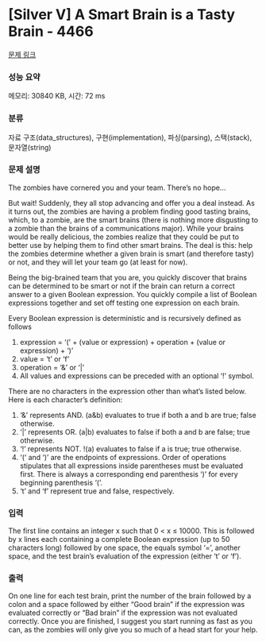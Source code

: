 # [Silver V] A Smart Brain is a Tasty Brain - 4466 

[문제 링크](https://www.acmicpc.net/problem/4466) 

### 성능 요약

메모리: 30840 KB, 시간: 72 ms

### 분류

자료 구조(data_structures), 구현(implementation), 파싱(parsing), 스택(stack), 문자열(string)

### 문제 설명

<p>The zombies have cornered you and your team. There’s no hope...</p>

<p>But wait! Suddenly, they all stop advancing and offer you a deal instead. As it turns out, the zombies are having a problem finding good tasting brains, which, to a zombie, are the smart brains (there is nothing more disgusting to a zombie than the brains of a communications major). While your brains would be really delicious, the zombies realize that they could be put to better use by helping them to find other smart brains. The deal is this: help the zombies determine whether a given brain is smart (and therefore tasty) or not, and they will let your team go (at least for now).</p>

<p>Being the big-brained team that you are, you quickly discover that brains can be determined to be smart or not if the brain can return a correct answer to a given Boolean expression. You quickly compile a list of Boolean expressions together and set off testing one expression on each brain.</p>

<p>Every Boolean expression is deterministic and is recursively defined as follows</p>

<ol>
	<li>expression = ‘(’ + (value or expression) + operation + (value or expression) + ‘)’ </li>
	<li>value = ‘t’ or ‘f’</li>
	<li>operation = ‘&’ or ‘|’</li>
	<li>All values and expressions can be preceded with an optional ‘!’ symbol.</li>
</ol>

<p>There are no characters in the expression other than what’s listed below. Here is each character’s definition:</p>

<ol>
	<li>‘&’ represents AND. (a&b) evaluates to true if both a and b are true; false otherwise.</li>
	<li>‘|’ represents OR. (a|b) evaluates to false if both a and b are false; true otherwise.</li>
	<li>‘!’ represents NOT. !(a) evaluates to false if a is true; true otherwise.</li>
	<li>‘(‘ and ‘)’ are the endpoints of expressions. Order of operations stipulates that all expressions inside parentheses must be evaluated first. There is always a corresponding end parenthesis ‘)’ for every beginning parenthesis ‘(’.</li>
	<li>‘t’ and ‘f’ represent true and false, respectively.</li>
</ol>

### 입력 

 <p>The first line contains an integer x such that 0 < x ≤ 10000. This is followed by x lines each containing a complete Boolean expression (up to 50 characters long) followed by one space, the equals symbol ‘=’, another space, and the test brain’s evaluation of the expression (either ‘t’ or ‘f’).</p>

<p> </p>

### 출력 

 <p>On one line for each test brain, print the number of the brain followed by a colon and a space followed by either “Good brain” if the expression was evaluated correctly or “Bad brain” if the expression was not evaluated correctly. Once you are finished, I suggest you start running as fast as you can, as the zombies will only give you so much of a head start for your help.</p>

